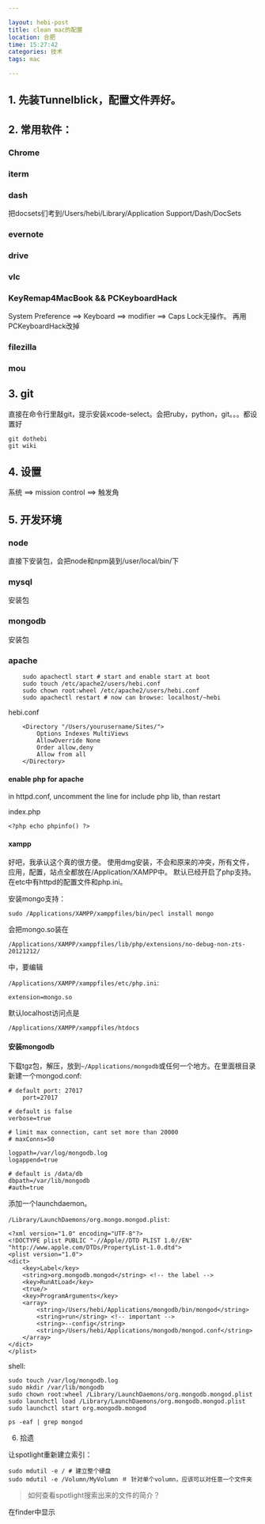 ```yaml
---

layout: hebi-post
title: clean mac的配置
location: 合肥
time: 15:27:42
categories: 技术
tags: mac

---
```


## 1. 先装Tunnelblick，配置文件弄好。
## 2. 常用软件：
### Chrome
### iterm
### dash

把docsets们考到/Users/hebi/Library/Application Support/Dash/DocSets
### evernote
### drive
### vlc
### KeyRemap4MacBook && PCKeyboardHack
System Preference ==> Keyboard ==> modifier ==> Caps Lock无操作。
    再用PCKeyboardHack改掉
### filezilla
### mou

## 3. git

直接在命令行里敲git，提示安装xcode-select。会把ruby，python，git。。。都设置好

    git dothebi
    git wiki

## 4. 设置

系统 ==> mission control ==> 触发角

## 5. 开发环境
### node
直接下安装包，会把node和npm装到/user/local/bin/下
### mysql
安装包
### mongodb
安装包
### apache

    	sudo apachectl start # start and enable start at boot
    	sudo touch /etc/apache2/users/hebi.conf
    	sudo chown root:wheel /etc/apache2/users/hebi.conf
    	sudo apachectl restart # now can browse: localhost/~hebi

hebi.conf

		<Directory "/Users/yourusername/Sites/">
			Options Indexes MultiViews
			AllowOverride None
			Order allow,deny
			Allow from all
		</Directory>

#### enable php for apache
in httpd.conf, uncomment the line for include php lib, than restart

index.php

	<?php echo phpinfo() ?>

#### xampp
好吧，我承认这个真的很方便。
使用dmg安装，不会和原来的冲突，所有文件，应用，配置，站点全都放在/Application/XAMPP中。
默认已经开启了php支持。在etc中有httpd的配置文件和php.ini。

安装mongo支持：

	sudo /Applications/XAMPP/xamppfiles/bin/pecl install mongo

会把mongo.so装在

`/Applications/XAMPP/xamppfiles/lib/php/extensions/no-debug-non-zts-20121212/`

中，要编辑

`/Applications/XAMPP/xamppfiles/etc/php.ini`:

	extension=mongo.so

默认localhost访问点是

`/Applications/XAMPP/xamppfiles/htdocs`

#### 安装mongodb
下载tgz包，解压，放到`~/Applications/mongodb`或任何一个地方。在里面根目录新建一个mongod.conf:

	# default port: 27017
		port=27017

	# default is false
	verbose=true

	# limit max connection, cant set more than 20000
	# maxConns=50

	logpath=/var/log/mongodb.log
	logappend=true

	# default is /data/db
	dbpath=/var/lib/mongodb
	#auth=true

添加一个launchdaemon。

`/Library/LaunchDaemons/org.mongo.mongod.plist`:

	<?xml version="1.0" encoding="UTF-8"?>
	<!DOCTYPE plist PUBLIC "-//Apple//DTD PLIST 1.0//EN" "http://www.apple.com/DTDs/PropertyList-1.0.dtd">
	<plist version="1.0">
	<dict>
    	<key>Label</key>
    	<string>org.mongodb.mongod</string> <!-- the label -->
    	<key>RunAtLoad</key>
    	<true/>
    	<key>ProgramArguments</key>
    	<array>
        	<string>/Users/hebi/Applications/mongodb/bin/mongod</string>
        	<string>run</string> <!-- important -->
        	<string>--config</string>
        	<string>/Users/hebi/Applications/mongodb/mongod.conf</string>
    	</array>
	</dict>
	</plist>

shell:

	sudo touch /var/log/mongodb.log
	sudo mkdir /var/lib/mongodb
	sudo chown root:wheel /Library/LaunchDaemons/org.mongodb.mongod.plist
	sudo launchctl load /Library/LaunchDaemons/org.mongodb.mongod.plist
	sudo launchctl start org.mongodb.mongod

	ps -eaf | grep mongod


6. 拾遗

让spotlight重新建立索引：

	sudo mdutil -e / # 建立整个硬盘
	sudo mdutil -e /Volumn/MyVolumn ＃ 针对单个volumn，应该可以对任意一个文件夹

>如何查看spotlight搜索出来的文件的简介？

在finder中显示
